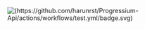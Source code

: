 ![(https://github.com/harunrst/Progressium-Api/actions/workflows/test.yml/badge.svg)](https://github.com/harunrst/Progressium-Api/actions/workflows/test.yml)
